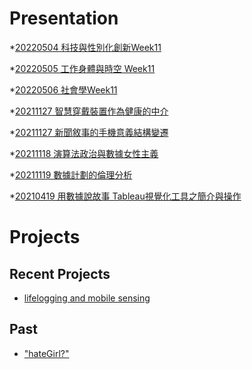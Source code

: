 # Presentation
*[20220504 科技與性別化創新Week11]()

*[20220505 工作身體與時空 Week11]()

*[20220506 社會學Week11](https://docs.google.com/presentation/d/e/2PACX-1vSe4SuM1wbCcFH8_SkWpbWfS2QXlrSrQyqHwWmyWm5O9hS5IM-Et5pjTlIv5Z2cbKsC_GRZcIRqF9wB/pub?start=false&loop=false&delayms=3000)

*[20211127 智慧穿戴裝置作為健康的中介]()

*[20211127 新聞敘事的手機意義結構變遷]()

*[20211118 演算法政治與數據女性主義]()

*[20211119 數據計劃的倫理分析]()

*[20210419 用數據說故事 Tableau視覺化工具之簡介與操作]()


# Projects

## Recent Projects
* [lifelogging and mobile sensing]()

## Past
* ["hateGirl?"]()

